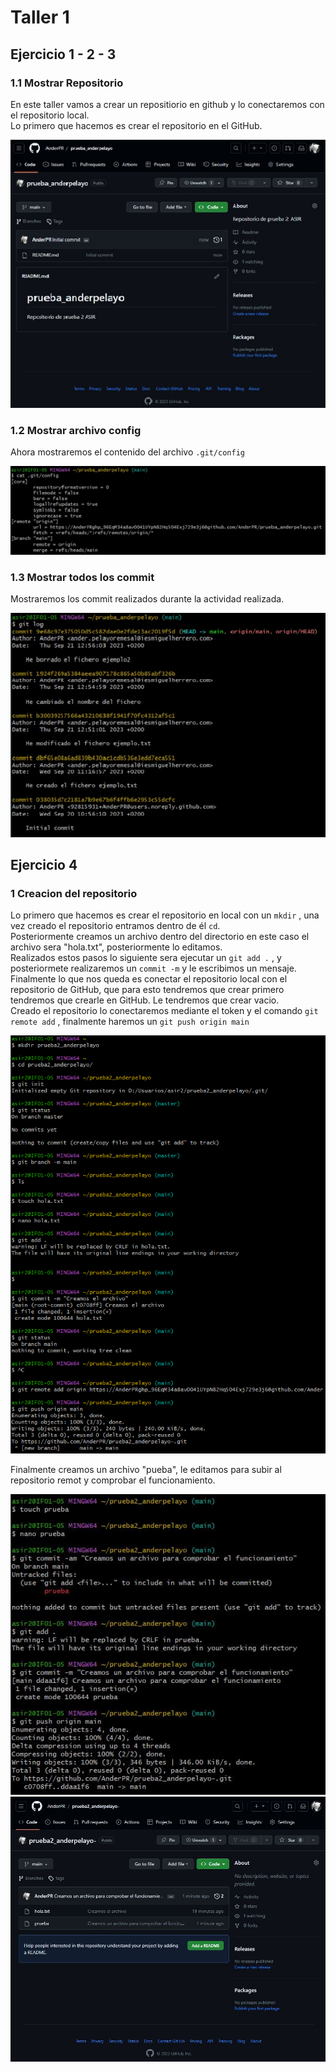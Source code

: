 # Taller 1
## Ejercicio 1 - 2 - 3
### 1.1 Mostrar Repositorio
  En este taller vamos a crear un repositiorio en github y lo conectaremos con el repositorio local.  
  Lo primero que hacemos es crear el repositorio en el GitHub.

  ![Imagen_Repositorio](img/caprepgit.jpg)

  

### 1.2 Mostrar archivo config
  Ahora mostraremos el contenido del archivo `.git/config`

  ![Imagen_Config](img/capconfig.jpg)

  

### 1.3 Mostrar todos los commit
  Mostraremos los commit realizados durante la actividad realizada.

  ![Imagen_log](img/caplog.jpg)


## Ejercicio 4

### 1 Creacion del repositorio

   Lo primero que hacemos es crear el repositorio en local con un `mkdir` , una vez creado el repositorio entramos dentro de él `cd`.   
   Posteriormente creamos un archivo dentro del directorio en este caso el archivo sera "hola.txt", posteriormente lo editamos.   
   Realizados estos pasos lo siguiente sera ejecutar un `git add .` , y posteriormete realizaremos un `commit -m` y le escribimos un mensaje.   
   Finalmente lo que nos queda es conectar el repositorio local con el repositorio de GitHub, que para esto tendremos que crear primero tendremos que crearle en GitHub. Le tendremos que crear vacio.   
   Creado el repositorio lo conectaremos mediante el token y el comando `git remote add` , finalmente haremos un `git push origin main` 

![Imagen_Proceso](img/capejer4.1.jpg)

   Finalmente creamos un archivo "pueba", le editamos para subir al repositorio remot y comprobar el funcionamiento.

![Imagen_creacion archivo 2](img/capejer4.2.JPG)  
![Imagen_github](img/capejer4.3.JPG)
